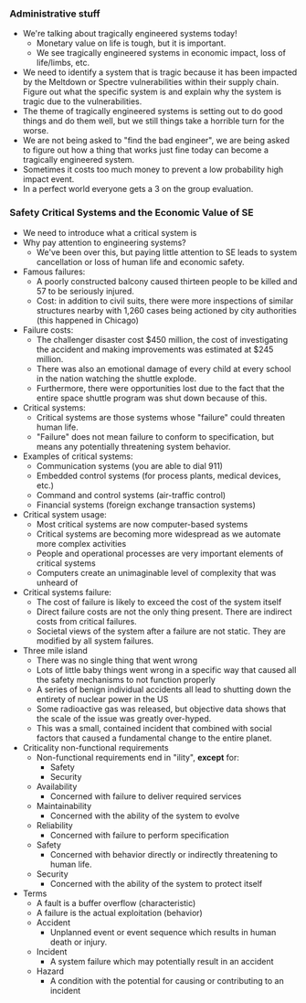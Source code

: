 ### Administrative stuff
- We're talking about tragically engineered systems today!
	- Monetary value on life is tough, but it is important.
	- We see tragically engineered systems in economic impact, loss of life/limbs, etc.
- We need to identify a system that is tragic because it has been impacted by the Meltdown or Spectre vulnerabilities within their supply chain. Figure out what the specific system is and explain why the system is tragic due to the vulnerabilities.
- The theme of tragically engineered systems is setting out to do good things and do them well, but we still things take a horrible turn for the worse.
- We are not being asked to "find the bad engineer", we are being asked to figure out how a thing that works just fine today can become a tragically engineered system. 
- Sometimes it costs too much money to prevent a low probability high impact event.
- In a perfect world everyone gets a 3 on the group evaluation.

### Safety Critical Systems and the Economic Value of SE
- We need to introduce what a critical system is
- Why pay attention to engineering systems?
	- We've been over this, but paying little attention to SE leads to system cancellation or loss of human life and economic safety.
- Famous failures:
	- A poorly constructed balcony caused thirteen people to be killed and 57 to be seriously injured.
	- Cost: in addition to civil suits, there were more inspections of similar structures nearby with 1,260 cases being actioned by city authorities (this happened in Chicago)
- Failure costs:
	- The challenger disaster cost $450 million, the cost of investigating the accident and making improvements was estimated at $245 million.
	- There was also an emotional damage of every child at every school in the nation watching the shuttle explode.
	- Furthermore, there were opportunities lost due to the fact that the entire space shuttle program was shut down because of this.
- Critical systems:
	- Critical systems are those systems whose "failure" could threaten human life. 
	- "Failure" does not mean failure to conform to specification, but means any potentially threatening system behavior.
- Examples of critical systems:
	- Communication systems (you are able to dial 911)
	- Embedded control systems (for process plants, medical devices, etc.)
	- Command and control systems (air-traffic control)
	- Financial systems (foreign exchange transaction systems)
- Critical system usage:
	- Most critical systems are now computer-based systems
	- Critical systems are becoming more widespread as we automate more complex activities
	- People and operational processes are very important elements of critical systems
	- Computers create an unimaginable level of complexity that was unheard of
- Critical systems failure:
	- The cost of failure is likely to exceed the cost of the system itself
	- Direct failure costs are not the only thing present. There are indirect costs from critical failures.
	- Societal views of the system after a failure are not static. They are modified by all system failures.
- Three mile island
	- There was no single thing that went wrong
	- Lots of little baby things went wrong in a specific way that caused all the safety mechanisms to not function properly
	- A series of benign individual accidents all lead to shutting down the entirety of nuclear power in the US
	- Some radioactive gas was released, but objective data shows that the scale of the issue was greatly over-hyped. 
	- This was a small, contained incident that combined with social factors that caused a fundamental change to the entire planet.
- Criticality non-functional requirements
	- Non-functional requirements end in "ility", **except** for:
		- Safety
		- Security
	- Availability
		- Concerned with failure to deliver required services
	- Maintainability
		- Concerned with the ability of the system to evolve
	- Reliability
		- Concerned with failure to perform specification
	- Safety
		- Concerned with behavior directly or indirectly threatening to human life.
	- Security
		- Concerned with the ability of the system to protect itself
- Terms
	- A fault is a buffer overflow (characteristic)
	- A failure is the actual exploitation (behavior)
	- Accident
		- Unplanned event or event sequence which results in human death or injury.
	- Incident
		- A system failure which may potentially result in an accident
	- Hazard
		- A condition with the potential for causing or contributing to an incident 